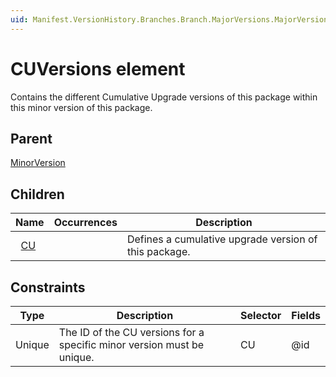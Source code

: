```yaml
---
uid: Manifest.VersionHistory.Branches.Branch.MajorVersions.MajorVersion.MinorVersions.MinorVersion.CUVersions
---
```


# CUVersions element

Contains the different Cumulative Upgrade versions of this package within this minor version of this package.

## Parent

[MinorVersion](xref:Manifest.VersionHistory.Branches.Branch.MajorVersions.MajorVersion.MinorVersions.MinorVersion)

## Children

|Name|Occurrences|Description|
|--- |--- |--- |
|&nbsp;&nbsp;[CU](xref:Manifest.VersionHistory.Branches.Branch.MajorVersions.MajorVersion.MinorVersions.MinorVersion.CUVersions.CU)||Defines a cumulative upgrade version of this package.|

## Constraints

|Type|Description|Selector|Fields
|--- |--- |--- |--- |
|Unique |The ID of the CU versions for a specific minor version must be unique. |CU |@id |
